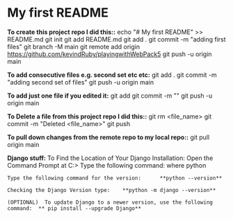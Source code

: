 # My first README

**To create this project repo I did this::**
echo "# My first README" >> README.md
git init
git add README.md
git add .
git commit -m "adding first files"
git branch -M main
git remote add origin https://github.com/kevindRuby/playingwithWebPack5
git push -u origin main

**To add consecutive files e.g. second set etc etc:**
git add .
git commit -m "adding second set of files"
git push -u origin main

**To add just one file if you edited it:**
git add <filename>
git commit -m "<filename>"
git push -u origin main

**To Delete a file from this project repo I did this::**
git rm <file_name>
git commit -m "Deleted <file_name>"
git push

**To pull down changes from the remote repo to my local repo::**
git pull origin main

**Django stuff:**
To Find the Location of Your Django Installation:
Open the Command Prompt at C:\> Type the following command: where python

    Type the following command for the version:      **python --version**

    Checking the Django Version type:    **python -m django --version**

    (OPTIONAL)  To update Django to a newer version, use the following command:  ** pip install --upgrade Django**
